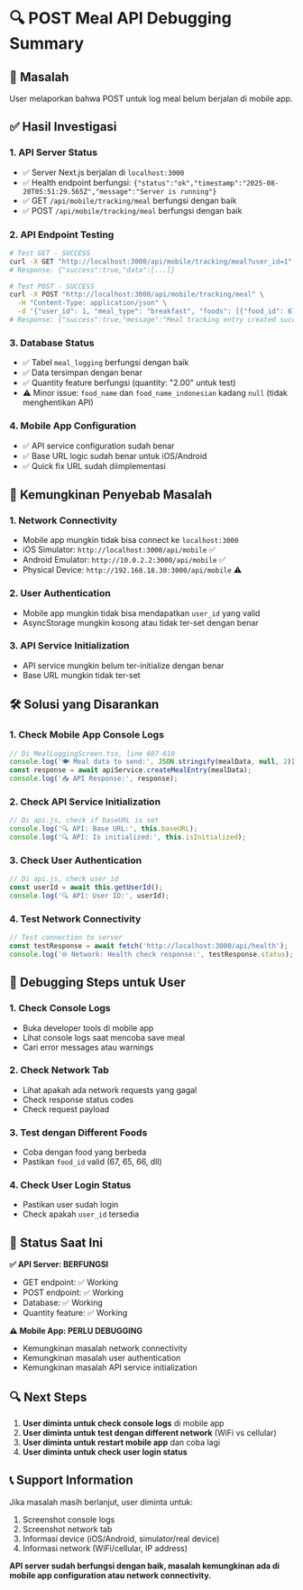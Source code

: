 # 🔍 POST Meal API Debugging Summary

## 🎯 Masalah
User melaporkan bahwa POST untuk log meal belum berjalan di mobile app.

## ✅ Hasil Investigasi

### 1. **API Server Status**
- ✅ Server Next.js berjalan di `localhost:3000`
- ✅ Health endpoint berfungsi: `{"status":"ok","timestamp":"2025-08-20T05:51:29.565Z","message":"Server is running"}`
- ✅ GET `/api/mobile/tracking/meal` berfungsi dengan baik
- ✅ POST `/api/mobile/tracking/meal` berfungsi dengan baik

### 2. **API Endpoint Testing**
```bash
# Test GET - SUCCESS
curl -X GET "http://localhost:3000/api/mobile/tracking/meal?user_id=1"
# Response: {"success":true,"data":[...]}

# Test POST - SUCCESS  
curl -X POST "http://localhost:3000/api/mobile/tracking/meal" \
  -H "Content-Type: application/json" \
  -d '{"user_id": 1, "meal_type": "breakfast", "foods": [{"food_id": 67, "quantity": 1, "unit": "serving", "calories": 150, "protein": 5, "carbs": 25, "fat": 3}], "notes": "Test meal"}'
# Response: {"success":true,"message":"Meal tracking entry created successfully","data":{"ids":[7]}}
```

### 3. **Database Status**
- ✅ Tabel `meal_logging` berfungsi dengan baik
- ✅ Data tersimpan dengan benar
- ✅ Quantity feature berfungsi (quantity: "2.00" untuk test)
- ⚠️ Minor issue: `food_name` dan `food_name_indonesian` kadang `null` (tidak menghentikan API)

### 4. **Mobile App Configuration**
- ✅ API service configuration sudah benar
- ✅ Base URL logic sudah benar untuk iOS/Android
- ✅ Quick fix URL sudah diimplementasi

## 🔧 Kemungkinan Penyebab Masalah

### 1. **Network Connectivity**
- Mobile app mungkin tidak bisa connect ke `localhost:3000`
- iOS Simulator: `http://localhost:3000/api/mobile` ✅
- Android Emulator: `http://10.0.2.2:3000/api/mobile` ✅
- Physical Device: `http://192.168.18.30:3000/api/mobile` ⚠️

### 2. **User Authentication**
- Mobile app mungkin tidak bisa mendapatkan `user_id` yang valid
- AsyncStorage mungkin kosong atau tidak ter-set dengan benar

### 3. **API Service Initialization**
- API service mungkin belum ter-initialize dengan benar
- Base URL mungkin tidak ter-set

## 🛠️ Solusi yang Disarankan

### 1. **Check Mobile App Console Logs**
```javascript
// Di MealLoggingScreen.tsx, line 607-610
console.log('🍽️ Meal data to send:', JSON.stringify(mealData, null, 2));
const response = await apiService.createMealEntry(mealData);
console.log('📥 API Response:', response);
```

### 2. **Check API Service Initialization**
```javascript
// Di api.js, check if baseURL is set
console.log('🔍 API: Base URL:', this.baseURL);
console.log('🔍 API: Is initialized:', this.isInitialized);
```

### 3. **Check User Authentication**
```javascript
// Di api.js, check user_id
const userId = await this.getUserId();
console.log('🔍 API: User ID:', userId);
```

### 4. **Test Network Connectivity**
```javascript
// Test connection to server
const testResponse = await fetch('http://localhost:3000/api/health');
console.log('🌐 Network: Health check response:', testResponse.status);
```

## 📱 Debugging Steps untuk User

### 1. **Check Console Logs**
- Buka developer tools di mobile app
- Lihat console logs saat mencoba save meal
- Cari error messages atau warnings

### 2. **Check Network Tab**
- Lihat apakah ada network requests yang gagal
- Check response status codes
- Check request payload

### 3. **Test dengan Different Foods**
- Coba dengan food yang berbeda
- Pastikan `food_id` valid (67, 65, 66, dll)

### 4. **Check User Login Status**
- Pastikan user sudah login
- Check apakah `user_id` tersedia

## 🎯 Status Saat Ini

**✅ API Server: BERFUNGSI**
- GET endpoint: ✅ Working
- POST endpoint: ✅ Working  
- Database: ✅ Working
- Quantity feature: ✅ Working

**⚠️ Mobile App: PERLU DEBUGGING**
- Kemungkinan masalah network connectivity
- Kemungkinan masalah user authentication
- Kemungkinan masalah API service initialization

## 🔍 Next Steps

1. **User diminta untuk check console logs** di mobile app
2. **User diminta untuk test dengan different network** (WiFi vs cellular)
3. **User diminta untuk restart mobile app** dan coba lagi
4. **User diminta untuk check user login status**

## 📞 Support Information

Jika masalah masih berlanjut, user diminta untuk:
1. Screenshot console logs
2. Screenshot network tab
3. Informasi device (iOS/Android, simulator/real device)
4. Informasi network (WiFi/cellular, IP address)

**API server sudah berfungsi dengan baik, masalah kemungkinan ada di mobile app configuration atau network connectivity.**
